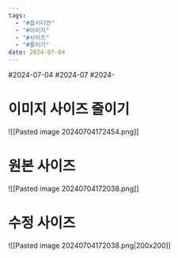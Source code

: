 ```yaml
---
tags:
  - "#옵시디언"
  - "#이미지"
  - "#사이즈"
  - "#줄이기"
date: 2024-07-04
---
```

#2024-07-04 #2024-07 #2024-

# 이미지 사이즈 줄이기

![[Pasted image 20240704172454.png]]


# 원본 사이즈
![[Pasted image 20240704172038.png]] 


# 수정 사이즈

![[Pasted image 20240704172038.png|200x200]]